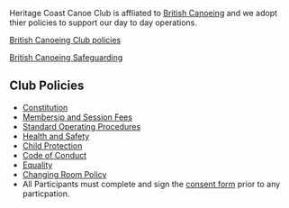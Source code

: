 

Heritage Coast Canoe Club is affliated to [British Canoeing](https://www.britishcanoeing.org.uk/) and we adopt thier policies to support our day to day operations.


[British Canoeing Club policies](https://www.britishcanoeing.org.uk/guidance-resources/clubs-centres-providers/clubs/club-management/policies-procedures)

[British Canoeing Safeguarding](https://www.britishcanoeing.org.uk/guidance-resources/safeguarding)



## Club Policies ##

 * [Constitution](./constitution)
 * [Membersip and Session Fees](./fees)
 * [Standard Operating Procedures](standard-operating-procedures)
 * [Health and Safety](/policies/hccc-health-and-safety)
 * [Child Protection](/policies/child-protection-policy)
 * [Code of Conduct](/policies/code-of-conduct)
 * [Equality](/policies/equality)
 * [Changing Room Policy](/policies/changing-room-policy)
 * All Participants must complete and sign the [consent form](https://www.britishcanoeing.org.uk/uploads/documents/T4-Paddlesport-Consent-Form-280716.pdf) prior to any particpation.
